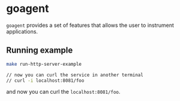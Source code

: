 # goagent

`goagent` provides a set of features that allows the user to instrument applications.

## Running example

```bash
make run-http-server-example

// now you can curl the service in another terminal
// curl -i localhost:8081/foo
```

and now you can curl the `localhost:8081/foo`.